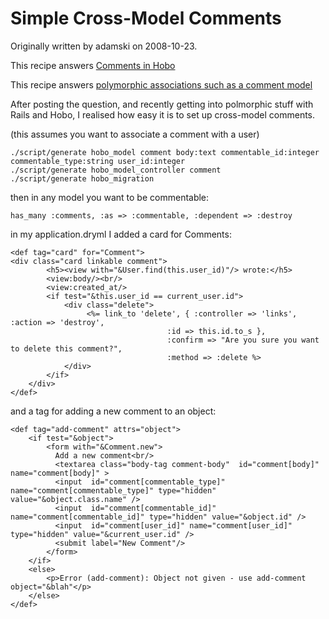 # Simple Cross-Model Comments

Originally written by adamski on 2008-10-23.

This recipe answers [Comments in Hobo](/manual/faq/16-comments-in-hobo)

This recipe answers [polymorphic associations such as a comment model](/manual/faq/53-polymorphic-associations-such-as-a-comment)

After posting the question, and recently getting into polmorphic stuff with Rails and Hobo, I realised how easy it is to set up cross-model comments.

(this assumes you want to associate a comment with a user)

    ./script/generate hobo_model comment body:text commentable_id:integer commentable_type:string user_id:integer
    ./script/generate hobo_model_controller comment
    ./script/generate hobo_migration 


then in any model you want to be commentable:

    has_many :comments, :as => :commentable, :dependent => :destroy

in my application.dryml I added a card for Comments: 

    <def tag="card" for="Comment">
	<div class="card linkable comment">	      
    	    <h5><view with="&User.find(this.user_id)"/> wrote:</h5> 
    		<view:body/><br/>
    		<view:created_at/>		
    		<if test="&this.user_id == current_user.id">
    			<div class="delete">			
    				 <%= link_to 'delete', { :controller => 'links', :action => 'destroy',
                                       :id => this.id.to_s }, 
                                       :confirm => "Are you sure you want to delete this comment?",
                                       :method => :delete %>				
    			</div>
    		</if>
    	</div>  
    </def> 

and a tag for adding a new comment to an object:

    <def tag="add-comment" attrs="object">
    	<if test="&object">
    		<form with="&Comment.new">
    		  Add a new comment<br/>
    		  <textarea class="body-tag comment-body"  id="comment[body]"  name="comment[body]" >
    		  <input  id="comment[commentable_type]" name="comment[commentable_type]" type="hidden" value="&object.class.name" />	  	
    		  <input  id="comment[commentable_id]" name="comment[commentable_id]" type="hidden" value="&object.id" />	  	
    		  <input  id="comment[user_id]" name="comment[user_id]" type="hidden" value="&current_user.id" />	  	
    		  <submit label="New Comment"/>
    		</form>
    	</if>
    	<else>
    		<p>Error (add-comment): Object not given - use add-comment object="&blah"</p>
    	</else>
    </def>



